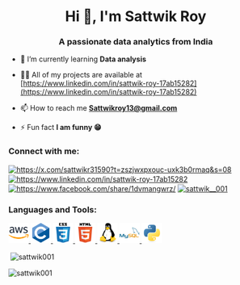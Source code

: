 <h1 align="center">Hi 👋, I'm Sattwik Roy</h1>
<h3 align="center">A passionate data analytics from India</h3>

- 🌱 I’m currently learning **Data analysis**

- 👨‍💻 All of my projects are available at [https://www.linkedin.com/in/sattwik-roy-17ab15282](https://www.linkedin.com/in/sattwik-roy-17ab15282)

- 📫 How to reach me **Sattwikroy13@gmail.com**

- ⚡ Fun fact **I am funny 😁**

<h3 align="left">Connect with me:</h3>
<p align="left">
<a href="https://twitter.com/https://x.com/sattwikr31590?t=zszjwxpxouc-uxk3b0rmaq&s=08" target="blank"><img align="center" src="https://raw.githubusercontent.com/rahuldkjain/github-profile-readme-generator/master/src/images/icons/Social/twitter.svg" alt="https://x.com/sattwikr31590?t=zszjwxpxouc-uxk3b0rmaq&s=08" height="30" width="40" /></a>
<a href="https://linkedin.com/in/https://www.linkedin.com/in/sattwik-roy-17ab15282" target="blank"><img align="center" src="https://raw.githubusercontent.com/rahuldkjain/github-profile-readme-generator/master/src/images/icons/Social/linked-in-alt.svg" alt="https://www.linkedin.com/in/sattwik-roy-17ab15282" height="30" width="40" /></a>
<a href="https://fb.com/https://www.facebook.com/share/1dvmangwrz/" target="blank"><img align="center" src="https://raw.githubusercontent.com/rahuldkjain/github-profile-readme-generator/master/src/images/icons/Social/facebook.svg" alt="https://www.facebook.com/share/1dvmangwrz/" height="30" width="40" /></a>
<a href="https://instagram.com/sattwik_001" target="blank"><img align="center" src="https://raw.githubusercontent.com/rahuldkjain/github-profile-readme-generator/master/src/images/icons/Social/instagram.svg" alt="sattwik__001" height="30" width="40" /></a>
</p>

<h3 align="left">Languages and Tools:</h3>
<p align="left"> <a href="https://aws.amazon.com" target="_blank" rel="noreferrer"> <img src="https://raw.githubusercontent.com/devicons/devicon/master/icons/amazonwebservices/amazonwebservices-original-wordmark.svg" alt="aws" width="40" height="40"/> </a> <a href="https://www.cprogramming.com/" target="_blank" rel="noreferrer"> <img src="https://raw.githubusercontent.com/devicons/devicon/master/icons/c/c-original.svg" alt="c" width="40" height="40"/> </a> <a href="https://www.w3schools.com/css/" target="_blank" rel="noreferrer"> <img src="https://raw.githubusercontent.com/devicons/devicon/master/icons/css3/css3-original-wordmark.svg" alt="css3" width="40" height="40"/> </a> <a href="https://www.w3.org/html/" target="_blank" rel="noreferrer"> <img src="https://raw.githubusercontent.com/devicons/devicon/master/icons/html5/html5-original-wordmark.svg" alt="html5" width="40" height="40"/> </a> <a href="https://www.linux.org/" target="_blank" rel="noreferrer"> <img src="https://raw.githubusercontent.com/devicons/devicon/master/icons/linux/linux-original.svg" alt="linux" width="40" height="40"/> </a> <a href="https://www.mysql.com/" target="_blank" rel="noreferrer"> <img src="https://raw.githubusercontent.com/devicons/devicon/master/icons/mysql/mysql-original-wordmark.svg" alt="mysql" width="40" height="40"/> </a> <a href="https://www.python.org" target="_blank" rel="noreferrer"> <img src="https://raw.githubusercontent.com/devicons/devicon/master/icons/python/python-original.svg" alt="python" width="40" height="40"/> </a> </p>

<p>&nbsp;<img align="center" src="https://github-readme-stats.vercel.app/api?username=sattwik001&show_icons=true&locale=en" alt="sattwik001" /></p>

<p><img align="center" src="https://github-readme-streak-stats.herokuapp.com/?user=sattwik001&" alt="sattwik001" /></p>


